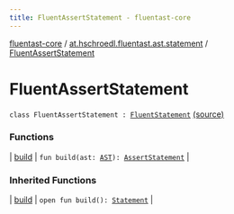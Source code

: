 ```yaml
---
title: FluentAssertStatement - fluentast-core
---
```


[fluentast-core](../../index.html) / [at.hschroedl.fluentast.ast.statement](../index.html) / [FluentAssertStatement](.)

# FluentAssertStatement

`class FluentAssertStatement : `[`FluentStatement`](../-fluent-statement/index.html) [(source)](https://github.com/hschroedl/FluentAST/tree/master/core/src/main/kotlin//at.hschroedl.fluentast/ast/statement/AssertStatement.kt#L7)

### Functions

| [build](build.html) | `fun build(ast: `[`AST`](https://help.eclipse.org/neon/topic/org.eclipse.jdt.doc.isv/reference/api/org/eclipse/jdt/core/dom/AST.html)`): `[`AssertStatement`](https://help.eclipse.org/neon/topic/org.eclipse.jdt.doc.isv/reference/api/org/eclipse/jdt/core/dom/AssertStatement.html) |

### Inherited Functions

| [build](../-fluent-statement/build.html) | `open fun build(): `[`Statement`](https://help.eclipse.org/neon/topic/org.eclipse.jdt.doc.isv/reference/api/org/eclipse/jdt/core/dom/Statement.html) |

